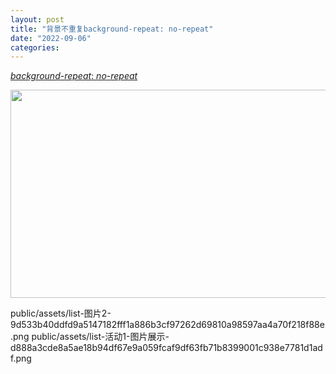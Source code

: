 ```yaml
---
layout: post
title: "背景不重复background-repeat: no-repeat"
date: "2022-09-06"
categories: 
---
```

<p class="c-title t t tts-title"><a aria-label="" data-click="{&quot;F&quot;:&quot;778317EA&quot;,&quot;F1&quot;:&quot;9D73F1E4&quot;,&quot;F2&quot;:&quot;4CA6DE6A&quot;,&quot;F3&quot;:&quot;54E5243F&quot;,&quot;T&quot;:1662451714,&quot;y&quot;:&quot;FDFDDD3D&quot;}" data-showurl-highlight="true" href="http://www.baidu.com/link?url=XDUhCVQT1ojbdlSQBQq0M2gMP0diD9P7XSWkX4EDUFtEAVCuA1-PKQQHb1gpzWtGpISBieZegHhekSiP8H3WGlWAU6GJOVSVU1xQFLp92JO&amp;wd=&amp;eqid=c3cfb06d0001f2d00000000663170002" tabindex="0" target="_blank"><em>background</em>-<em>repeat</em>: <em>no</em>-<em>repeat</em></a></p>

<p><img height="333" src="/uploads/ckeditor/pictures/386/image-20220906160136-1.png" width="924" /></p>

<p>public/assets/list-图片2-9d533b40ddfd9a5147182fff1a886b3cf97262d69810a98597aa4a70f218f88e.png public/assets/list-活动1-图片展示-d888a3cde8a5ae18b94df67e9a059fcaf9df63fb71b8399001c938e7781d1adf.png</p>

